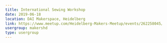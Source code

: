 ```yaml
---
title: International Sewing Workshop
date: 2019-06-18
location: DAI Makerspace, Heidelberg
link: https://www.meetup.com/Heidelberg-Makers-Meetup/events/262258045/
usergroup: makershd
type: usergroup
---
```

